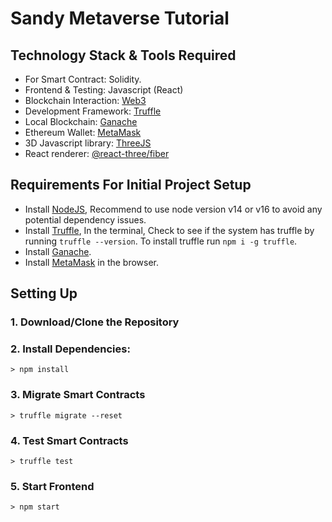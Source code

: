 # Sandy Metaverse Tutorial

## Technology Stack & Tools Required

- For Smart Contract: Solidity.
- Frontend & Testing: Javascript (React)
- Blockchain Interaction: [Web3](https://web3js.readthedocs.io/en/v1.5.2/)
- Development Framework: [Truffle](https://www.trufflesuite.com/docs/truffle/overview)
- Local Blockchain: [Ganache](https://www.trufflesuite.com/ganache)
- Ethereum Wallet: [MetaMask](https://metamask.io/)
- 3D Javascript library: [ThreeJS](https://threejs.org/docs/index.html)
- React renderer: [@react-three/fiber](https://docs.pmnd.rs/react-three-fiber/getting-started/introduction)

## Requirements For Initial Project Setup
- Install [NodeJS](https://nodejs.org/en/), Recommend to use node version v14 or v16 to avoid any potential dependency issues.
- Install [Truffle](https://www.trufflesuite.com/docs/truffle/overview), In the terminal, Check to see if the system has truffle by running `truffle --version`. To install truffle run `npm i -g truffle`.
- Install [Ganache](https://www.trufflesuite.com/ganache).
- Install [MetaMask](https://metamask.io/) in the browser.

## Setting Up
### 1. Download/Clone the Repository

### 2. Install Dependencies:
`> npm install`

### 3. Migrate Smart Contracts
`> truffle migrate --reset`

### 4. Test Smart Contracts
`> truffle test`

### 5. Start Frontend
`> npm start`